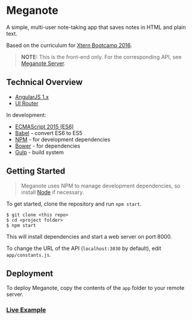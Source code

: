 # Meganote

A simple, multi-user note-taking app that saves notes in HTML and plain text.

Based on the curriculum for [Xtern Bootcamp 2016](http://bootcamp16.getfretless.com/).

> **NOTE:** This is the front-end only. For the corresponding API, see [Meganote Server](https://github.com/LiberalOtaku/meganote-server).

## Technical Overview

* [AngularJS 1.x](https://angularjs.org/)
* [UI Router](https://github.com/angular-ui/ui-router)

In development:

* [ECMAScript 2015 (ES6)](http://es6-features.org/)
* [Babel](https://babeljs.io/) - convert ES6 to ES5
* [NPM](https://github.com/npm/npm) - for development dependencies
* [Bower](https://bower.io/) - for dependencies
* [Gulp](https://www.npmjs.com/package/gulp) - build system

## Getting Started

> Meganote uses NPM to manage development dependencies, so install [Node](https://nodejs.org/en/) if necessary.

To get started, clone the repository and run `npm start`.

```shell
$ git clone <this repo>
$ cd <project folder>
$ npm start
```

This will install dependencies and start a web server on port 8000.

To change the URL of the API (`localhost:3030` by default), edit `app/constants.js`.


## Deployment

To deploy Meganote, copy the contents of the `app` folder to your remote server.

### [Live Example](https://liberalotaku.github.io/meganote-1/#/sign-in)
